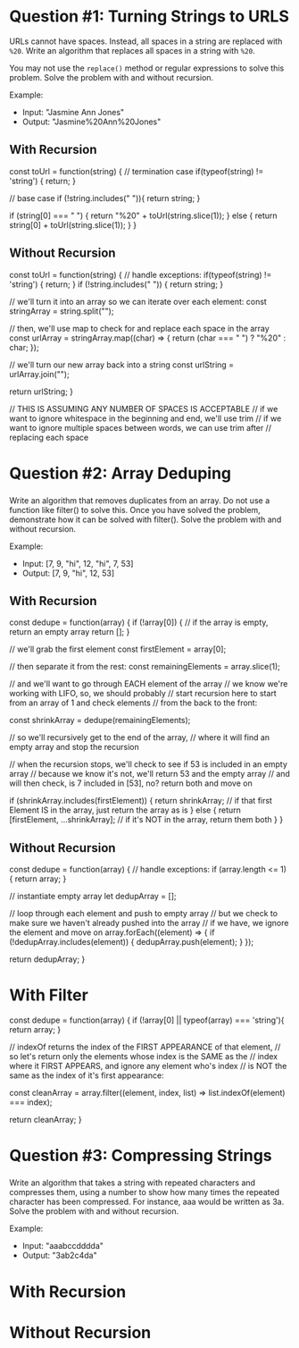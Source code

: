 # Question #1: Turning Strings to URLS
URLs cannot have spaces. Instead, all spaces in a string are replaced with `%20`. 
Write an algorithm that replaces all spaces in a string with `%20`.

You may not use the `replace()` method or regular expressions to solve this problem. 
Solve the problem with and without recursion.

Example:
* Input: "Jasmine Ann Jones"
* Output: "Jasmine%20Ann%20Jones"
  
## With Recursion

const toUrl = function(string) {
  // termination case
  if(typeof(string) != 'string') {
    return;
  }

  // base case
  if (!string.includes(" ")){
    return string;
  }

  if (string[0] === " ")
  {
    return "%20" + toUrl(string.slice(1));
  }
  else 
  {
    return string[0] + toUrl(string.slice(1));
  }
}

## Without Recursion

const toUrl = function(string) {
  // handle exceptions:
  if(typeof(string) != 'string') {
    return;
  }
  if (!string.includes(" ")) {
    return string;
  }

  // we'll turn it into an array so we can iterate over each element:
  const stringArray = string.split("");

  // then, we'll use map to check for and replace each space in the array
  const urlArray = stringArray.map((char) => {
    return (char === " ") ? "%20" : char;
  });

  // we'll turn our new array back into a string
  const urlString = urlArray.join("");

  return urlString;
}

// THIS IS ASSUMING ANY NUMBER OF SPACES IS ACCEPTABLE
// if we want to ignore whitespace in the beginning and end, we'll use trim
// if we want to ignore multiple spaces between words, we can use trim after 
// replacing each space

###
# Question #2: Array Deduping
###

Write an algorithm that removes duplicates from an array. 
Do not use a function like filter() to solve this. 
Once you have solved the problem, demonstrate how it can be solved with filter(). 
Solve the problem with and without recursion.

Example:
* Input: [7, 9, "hi", 12, "hi", 7, 53]
* Output: [7, 9, "hi", 12, 53]

## With Recursion
const dedupe = function(array) {
  if (!array[0]) { // if the array is empty, return an empty array
    return [];
  }

  // we'll grab the first element
  const firstElement = array[0];

  // then separate it from the rest:
  const remainingElements = array.slice(1);

  // and we'll want to go through EACH element of the array
  // we know we're working with LIFO, so, we should probably 
  // start recursion here to start from an array of 1 and check elements
  // from the back to the front:

  const shrinkArray = dedupe(remainingElements);

  // so we'll recursively get to the end of the array,
  // where it will find an empty array and stop the recursion

  // when the recursion stops, we'll check to see if 53 is included in an empty array
  // because we know it's not, we'll return 53 and the empty array
  // and will then check, is 7 included in [53], no? return both and move on
  
  if (shrinkArray.includes(firstElement)) {
    return shrinkArray; // if that first Element IS in the array, just return the array as is
  }
  else {
    return [firstElement, ...shrinkArray]; // if it's NOT in the array, return them both
  }
}

## Without Recursion

const dedupe = function(array) {
  // handle exceptions:
  if (array.length <= 1) {
    return array;
  }

  // instantiate empty array
  let dedupArray = [];

  // loop through each element and push to empty array
  // but we check to make sure we haven't already pushed into the array
  // if we have, we ignore the element and move on
  array.forEach((element) => {
    if (!dedupArray.includes(element)) {
      dedupArray.push(element);
    }
  });

  return dedupArray;
}

# With Filter

const dedupe = function(array) {
  if (!array[0] || typeof(array) === 'string'){
    return array;
  }

  // indexOf returns the index of the FIRST APPEARANCE of that element,
  // so let's return only the elements whose index is the SAME as the 
  // index where it FIRST APPEARS, and ignore any element who's index
  // is NOT the same as the index of it's first appearance:

  const cleanArray = array.filter((element, index, list) => list.indexOf(element) === index); 

  return cleanArray;
}

###
# Question #3: Compressing Strings
###

Write an algorithm that takes a string with repeated characters and compresses them, using a number to show how many times the repeated character has been compressed. 
For instance, aaa would be written as 3a. 
Solve the problem with and without recursion.

Example:
* Input: "aaabccdddda"
* Output: "3ab2c4da"

# With Recursion

# Without Recursion